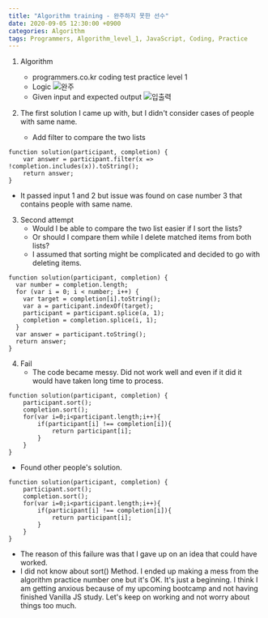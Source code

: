```yaml
---
title: "Algorithm training - 완주하지 못한 선수"
date: 2020-09-05 12:30:00 +0900
categories: Algorithm
tags: Programmers, Algorithm_level_1, JavaScript, Coding, Practice
---
```


1. Algorithm

   - programmers.co.kr coding test practice level 1
   - Logic
     ![완주](/imgs/programmers_algorithm_02.png)
   - Given input and expected output
     ![입출력](/imgs/programmers_algorithm_02.png)

2. The first solution I came up with, but I didn't consider cases of people with same name.
   - Add filter to compare the two lists

```
function solution(participant, completion) {
    var answer = participant.filter(x => !completion.includes(x)).toString();
    return answer;
}
```

- It passed input 1 and 2 but issue was found on case number 3 that contains people with same name.

3. Second attempt
   - Would I be able to compare the two list easier if I sort the lists?
   - Or should I compare them while I delete matched items from both lists?
   - I assumed that sorting might be complicated and decided to go with deleting items.

```
function solution(participant, completion) {
  var number = completion.length;
  for (var i = 0; i < number; i++) {
    var target = completion[i].toString();
    var a = participant.indexOf(target);
    participant = participant.splice(a, 1);
    completion = completion.splice(i, 1);
  }
  var answer = participant.toString();
  return answer;
}
```

4. Fail
   - The code became messy. Did not work well and even if it did it would have taken long time to process.

```
function solution(participant, completion) {
    participant.sort();
    completion.sort();
    for(var i=0;i<participant.length;i++){
        if(participant[i] !== completion[i]){
            return participant[i];
        }
    }
}
```

- Found other people's solution.

```
function solution(participant, completion) {
    participant.sort();
    completion.sort();
    for(var i=0;i<participant.length;i++){
        if(participant[i] !== completion[i]){
            return participant[i];
        }
    }
}
```

- The reason of this failure was that I gave up on an idea that could have worked.
- I did not know about sort() Method. I ended up making a mess from the algorithm practice number one but it's OK. It's just a beginning. I think I am getting anxious because of my upcoming bootcamp and not having finished Vanilla JS study. Let's keep on working and not worry about things too much.
